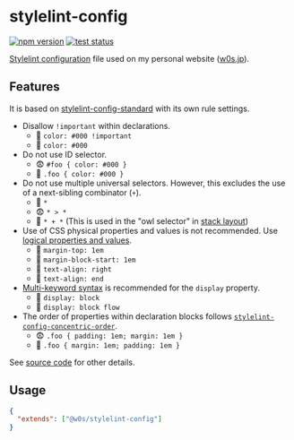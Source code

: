 # stylelint-config

[![npm version](https://badge.fury.io/js/%40w0s%2Fstylelint-config.svg)](https://www.npmjs.com/package/@w0s/stylelint-config)
[![test status](https://github.com/SaekiTominaga/w0s/actions/workflows/stylelint-test.yml/badge.svg)](https://github.com/SaekiTominaga/w0s/actions/workflows/stylelint-test.yml)

[Stylelint configuration](https://stylelint.io/user-guide/configure) file used on my personal website ([w0s.jp](https://github.com/SaekiTominaga/w0s.jp)).

## Features

It is based on [stylelint-config-standard](https://github.com/stylelint/stylelint-config-standard) with its own rule settings.

- Disallow `!important` within declarations.
  - 🙁 `color: #000 !important`
  - 🙂 `color: #000`
- Do not use ID selector.
  - 😨 `#foo { color: #000 }`
  - 🙂 `.foo { color: #000 }`
- Do not use multiple universal selectors. However, this excludes the use of a next-sibling combinator (`+`).
  - 🙂 `*`
  - 😨 `* > *`
  - 🙂 `* + *` (This is used in the "owl selector" in [stack layout](https://every-layout.dev/layouts/stack/))
- Use of CSS physical properties and values is not recommended. Use [logical properties and values](https://developer.mozilla.org/en-US/docs/Web/CSS/CSS_logical_properties_and_values).
  - 🙁 `margin-top: 1em`
  - 🙂 `margin-block-start: 1em`
  - 🙁 `text-align: right`
  - 🙂 `text-align: end`
- [Multi-keyword syntax](https://developer.mozilla.org/en-US/docs/Web/CSS/display/multi-keyword_syntax_of_display) is recommended for the `display` property.
  - 🙁 `display: block`
  - 🙂 `display: block flow`
- The order of properties within declaration blocks follows [`stylelint-config-concentric-order`](https://github.com/chaucerbao/stylelint-config-concentric-order).
  - 😨 `.foo { padding: 1em; margin: 1em }`
  - 🙂 `.foo { margin: 1em; padding: 1em }`

See [source code](https://github.com/SaekiTominaga/config/blob/main/packages/stylelint/stylelint.config.js) for other details.

## Usage

```json
{
  "extends": ["@w0s/stylelint-config"]
}
```
